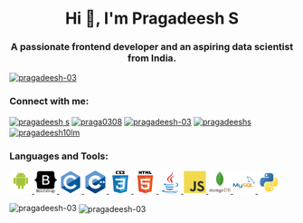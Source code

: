 <h1 align="center">Hi 👋, I'm Pragadeesh S</h1>
<h3 align="center">A passionate frontend developer and an aspiring data scientist from India.</h3>

<p align="left"> <a href="https://github.com/pragadeesh-03"><img src="https://github-profile-trophy.vercel.app/?username=pragadeesh-03" alt="pragadeesh-03" /></a> </p>

<h3 align="left">Connect with me:</h3>
<p align="left">
<a href="https://linkedin.com/in/pragadeesh s" target="blank"><img align="center" alt="pragadeesh s" height="30" width="40" /></a>
<a href="https://stackoverflow.com/users/praga0308" target="blank"><img align="center"  alt="praga0308" height="30" width="40" /></a>
<a href="https://kaggle.com/pragadeesh-03" target="blank"><img align="center"  alt="pragadeesh-03" height="30" width="40" /></a>
<a href="https://www.codechef.com/users/pragadeeshs" target="blank"><img align="center"  alt="pragadeeshs" height="30" width="40" /></a>
<a href="https://www.leetcode.com/pragadeesh10lm" target="blank"><img align="center"  alt="pragadeesh10lm" height="30" width="40" /></a>
</p>

<h3 align="left">Languages and Tools:</h3>
<p align="left"> <a href="https://developer.android.com" target="_blank" rel="noreferrer"> <img src="https://raw.githubusercontent.com/devicons/devicon/master/icons/android/android-original-wordmark.svg" alt="android" width="40" height="40"/> </a> <a href="https://getbootstrap.com" target="_blank" rel="noreferrer"> <img src="https://raw.githubusercontent.com/devicons/devicon/master/icons/bootstrap/bootstrap-plain-wordmark.svg" alt="bootstrap" width="40" height="40"/> </a> <a href="https://www.cprogramming.com/" target="_blank" rel="noreferrer"> <img src="https://raw.githubusercontent.com/devicons/devicon/master/icons/c/c-original.svg" alt="c" width="40" height="40"/> </a> <a href="https://www.w3schools.com/cpp/" target="_blank" rel="noreferrer"> <img src="https://raw.githubusercontent.com/devicons/devicon/master/icons/cplusplus/cplusplus-original.svg" alt="cplusplus" width="40" height="40"/> </a> <a href="https://www.w3schools.com/css/" target="_blank" rel="noreferrer"> <img src="https://raw.githubusercontent.com/devicons/devicon/master/icons/css3/css3-original-wordmark.svg" alt="css3" width="40" height="40"/> </a> <a href="https://www.w3.org/html/" target="_blank" rel="noreferrer"> <img src="https://raw.githubusercontent.com/devicons/devicon/master/icons/html5/html5-original-wordmark.svg" alt="html5" width="40" height="40"/> </a> <a href="https://www.java.com" target="_blank" rel="noreferrer"> <img src="https://raw.githubusercontent.com/devicons/devicon/master/icons/java/java-original.svg" alt="java" width="40" height="40"/> </a> <a href="https://developer.mozilla.org/en-US/docs/Web/JavaScript" target="_blank" rel="noreferrer"> <img src="https://raw.githubusercontent.com/devicons/devicon/master/icons/javascript/javascript-original.svg" alt="javascript" width="40" height="40"/> </a> <a href="https://www.mongodb.com/" target="_blank" rel="noreferrer"> <img src="https://raw.githubusercontent.com/devicons/devicon/master/icons/mongodb/mongodb-original-wordmark.svg" alt="mongodb" width="40" height="40"/> </a> <a href="https://www.mysql.com/" target="_blank" rel="noreferrer"> <img src="https://raw.githubusercontent.com/devicons/devicon/master/icons/mysql/mysql-original-wordmark.svg" alt="mysql" width="40" height="40"/> </a> <a href="https://www.python.org" target="_blank" rel="noreferrer"> <img src="https://raw.githubusercontent.com/devicons/devicon/master/icons/python/python-original.svg" alt="python" width="40" height="40"/> </a> </p>

<p><img align="left" src="https://github-readme-stats.vercel.app/api/top-langs?username=pragadeesh-03&show_icons=true&locale=en&layout=compact" alt="pragadeesh-03" /></p>

<p>&nbsp;<img align="center" src="https://github-readme-stats.vercel.app/api?username=pragadeesh-03&show_icons=true&locale=en" alt="pragadeesh-03" /></p>
